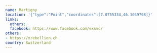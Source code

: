 ```yaml
---
name: Martigny
location: '{"type":"Point","coordinates":[7.0755334,46.1049798]}'
links:
  others: 
  facebook: https://www.facebook.com/exsvc/
others:
- https://xrebellion.ch
country: Switzerland
---
```

